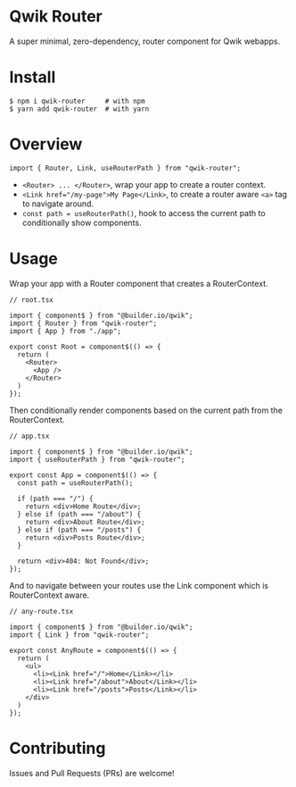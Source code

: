 # Qwik Router

A super minimal, zero-dependency, router component for Qwik webapps.

# Install

```shell
$ npm i qwik-router     # with npm
$ yarn add qwik-router  # with yarn
```

# Overview

```tsx
import { Router, Link, useRouterPath } from "qwik-router";
```

- `<Router> ... </Router>`, wrap your app to create a router context.
- `<Link href="/my-page">My Page</Link>`, to create a router aware `<a>` tag to navigate around.
- `const path = useRouterPath()`, hook to access the current path to conditionally show components.

# Usage

Wrap your app with a Router component that creates a RouterContext.

```tsx
// root.tsx

import { component$ } from "@builder.io/qwik";
import { Router } from "qwik-router";
import { App } from "./app";

export const Root = component$(() => {
  return (
    <Router>
      <App />
    </Router>
  )
});
```

Then conditionally render components based on the current path from the RouterContext.

```tsx
// app.tsx

import { component$ } from "@builder.io/qwik";
import { useRouterPath } from "qwik-router";

export const App = component$(() => {
  const path = useRouterPath();

  if (path === "/") {
    return <div>Home Route</div>;
  } else if (path === "/about") {
    return <div>About Route</div>;
  } else if (path === "/posts") {
    return <div>Posts Route</div>;
  }

  return <div>404: Not Found</div>;
});
```

And to navigate between your routes use the Link component which is RouterContext aware.

```tsx
// any-route.tsx

import { component$ } from "@builder.io/qwik";
import { Link } from "qwik-router";

export const AnyRoute = component$(() => {
  return (
    <ul>
      <li><Link href="/">Home</Link></li>
      <li><Link href="/about">About</Link></li>
      <li><Link href="/posts">Posts</Link></li>
    </div>
  )
});
```

# Contributing

Issues and Pull Requests (PRs) are welcome!
